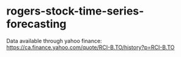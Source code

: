 # rogers-stock-time-series-forecasting
Data available through yahoo finance: https://ca.finance.yahoo.com/quote/RCI-B.TO/history?p=RCI-B.TO
